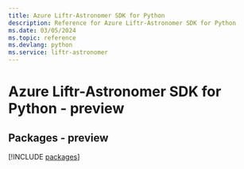 ```yaml
---
title: Azure Liftr-Astronomer SDK for Python
description: Reference for Azure Liftr-Astronomer SDK for Python
ms.date: 03/05/2024
ms.topic: reference
ms.devlang: python
ms.service: liftr-astronomer
---
```

# Azure Liftr-Astronomer SDK for Python - preview
## Packages - preview
[!INCLUDE [packages](liftr-astronomer-index.md)]